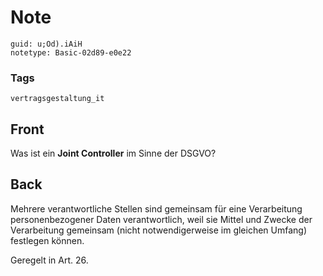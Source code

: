 # Note
```
guid: u;Od).iAiH
notetype: Basic-02d89-e0e22
```

### Tags
```
vertragsgestaltung_it
```

## Front
Was ist ein <b>Joint Controller</b> im Sinne der DSGVO?

## Back
Mehrere verantwortliche Stellen sind gemeinsam für eine Verarbeitung personenbezogener Daten verantwortlich, weil sie Mittel und Zwecke der Verarbeitung gemeinsam (nicht notwendigerweise im gleichen Umfang) festlegen können.

Geregelt in Art. 26.
